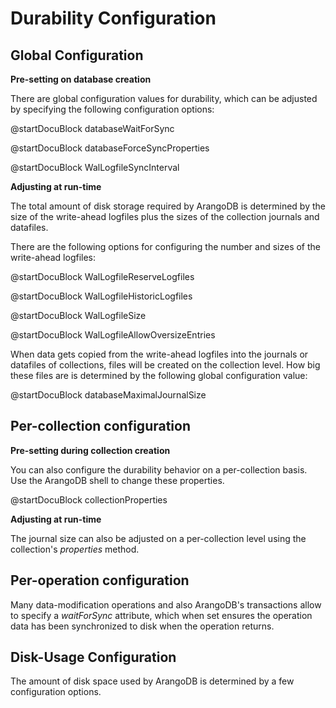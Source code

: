 Durability Configuration
========================

Global Configuration
--------------------

**Pre-setting on database creation**

There are global configuration values for durability, which can be adjusted by
specifying the following configuration options:

@startDocuBlock databaseWaitForSync


@startDocuBlock databaseForceSyncProperties


@startDocuBlock WalLogfileSyncInterval



**Adjusting at run-time**

The total amount of disk storage required by ArangoDB is determined by the size of
the write-ahead logfiles plus the sizes of the collection journals and datafiles.

There are the following options for configuring the number and sizes of the write-ahead
logfiles:

<!-- arangod/Wal/LogfileManager.h -->
@startDocuBlock WalLogfileReserveLogfiles


<!-- arangod/Wal/LogfileManager.h -->
@startDocuBlock WalLogfileHistoricLogfiles


<!-- arangod/Wal/LogfileManager.h -->
@startDocuBlock WalLogfileSize


<!-- arangod/Wal/LogfileManager.h -->
@startDocuBlock WalLogfileAllowOversizeEntries


When data gets copied from the write-ahead logfiles into the journals or datafiles
of collections, files will be created on the collection level. How big these files
are is determined by the following global configuration value:

<!-- arangod/RestServer/ArangoServer.h -->
@startDocuBlock databaseMaximalJournalSize



Per-collection configuration
----------------------------
**Pre-setting during collection creation**

You can also configure the durability behavior on a per-collection basis.
Use the ArangoDB shell to change these properties.


@startDocuBlock collectionProperties


**Adjusting at run-time**

The journal size can also be adjusted on a per-collection level using the collection's
*properties* method.


Per-operation configuration
---------------------------

Many data-modification operations and also ArangoDB's transactions allow to specify 
a *waitForSync* attribute, which when set ensures the operation data has been
synchronized to disk when the operation returns.

Disk-Usage Configuration
------------------------

The amount of disk space used by ArangoDB is determined by a few configuration
options.
